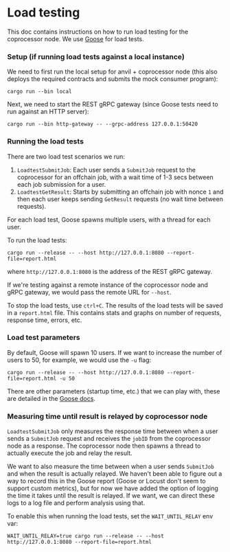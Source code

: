 # Load testing

This doc contains instructions on how to run load testing for the coprocessor node. We use [Goose](https://book.goose.rs/title-page.html) for load tests.

### Setup (if running load tests against a local instance)

We need to first run the local setup for anvil + coprocessor node (this also deploys the required contracts and submits the mock consumer program):
```
cargo run --bin local
```

Next, we need to start the REST gRPC gateway (since Goose tests need to run against an HTTP server):
```
cargo run --bin http-gateway -- --grpc-address 127.0.0.1:50420
```

### Running the load tests

There are two load test scenarios we run:

1. `LoadtestSubmitJob`: Each user sends a `SubmitJob` request to the coprocessor for an offchain job, with a wait time of 1-3 secs between each job submission for a user.
2. `LoadtestGetResult`: Starts by submitting an offchain job with nonce `1` and then each user keeps sending `GetResult` requests (no wait time between requests).

For each load test, Goose spawns multiple users, with a thread for each user.

To run the load tests:
```
cargo run --release -- --host http://127.0.0.1:8080 --report-file=report.html
```
where `http://127.0.0.1:8080` is the address of the REST gRPC gateway.

If we're testing against a remote instance of the coprocessor node and gRPC gateway, we would pass the remote URL for `--host`.

To stop the load tests, use `ctrl+C`. The results of the load tests will be saved in a `report.html` file. This contains stats and graphs on number of requests, response time, errors, etc.

### Load test parameters

By default, Goose will spawn 10 users. If we want to increase the number of users to 50, for example, we would use the `-u` flag:
```
cargo run --release -- --host http://127.0.0.1:8080 --report-file=report.html -u 50
```

There are other parameters (startup time, etc.) that we can play with, these are detailed in the [Goose docs](https://book.goose.rs/getting-started/common.html).

### Measuring time until result is relayed by coprocessor node

`LoadtestSubmitJob` only measures the response time between when a user sends a `SubmitJob` request and receives the `jobID` from the coprocessor node as a response. The coprocessor node then spawns a thread to actually execute the job and relay the result.

We want to also measure the time between when a user sends `SubmitJob` and when the result is actually relayed. We haven't been able to figure out a way to record this in the Goose report (Goose or Locust don't seem to support custom metrics), but for now we have added the option of logging the time it takes until the result is relayed. If we want, we can direct these logs to a log file and perform analysis using that.

To enable this when running the load tests, set the `WAIT_UNTIL_RELAY` env var:
```
WAIT_UNTIL_RELAY=true cargo run --release -- --host http://127.0.0.1:8080 --report-file=report.html
```
